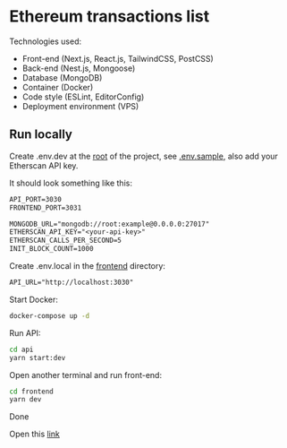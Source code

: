 # Ethereum transactions list

Technologies used:

- Front-end (Next.js, React.js, TailwindCSS, PostCSS)
- Back-end (Nest.js, Mongoose)
- Database (MongoDB)
- Container (Docker)
- Code style (ESLint, EditorConfig)
- Deployment environment (VPS)

## Run locally

Create .env.dev at the [root](./) of the project, see [.env.sample](.env.sample), also add your Etherscan API key.

It should look something like this:

```txt
API_PORT=3030
FRONTEND_PORT=3031

MONGODB_URL="mongodb://root:example@0.0.0.0:27017"
ETHERSCAN_API_KEY="<your-api-key>"
ETHERSCAN_CALLS_PER_SECOND=5
INIT_BLOCK_COUNT=1000
```

Create .env.local in the [frontend](./frontend/) directory:

```txt
API_URL="http://localhost:3030"
```

Start Docker:

```sh
docker-compose up -d
```

Run API:

```sh
cd api
yarn start:dev
```

Open another terminal and run front-end:

```sh
cd frontend
yarn dev
```

Done

Open this [link](http://localhost:3031)
